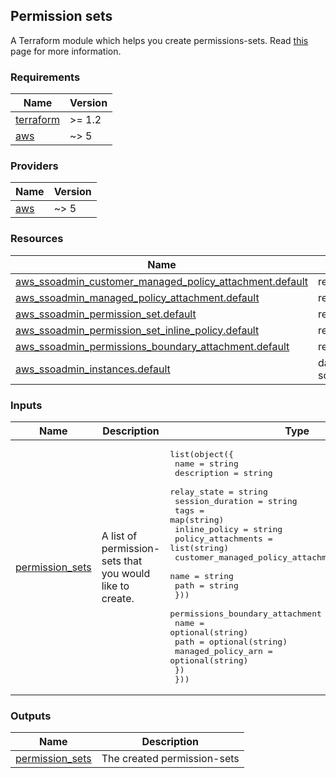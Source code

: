 ## Permission sets
A Terraform module which helps you create permissions-sets. Read [this](https://docs.aws.amazon.com/singlesignon/latest/userguide/permissionsetsconcept.html) page for more information.

### Requirements

| Name | Version |
|------|---------|
| <a name="requirement_terraform"></a> [terraform](#requirement\_terraform) | >= 1.2 |
| <a name="requirement_aws"></a> [aws](#requirement\_aws) | ~> 5 |

### Providers

| Name | Version |
|------|---------|
| <a name="provider_aws"></a> [aws](#provider\_aws) | ~> 5 |

### Resources

| Name | Type |
|------|------|
| [aws_ssoadmin_customer_managed_policy_attachment.default](https://registry.terraform.io/providers/hashicorp/aws/latest/docs/resources/ssoadmin_customer_managed_policy_attachment) | resource |
| [aws_ssoadmin_managed_policy_attachment.default](https://registry.terraform.io/providers/hashicorp/aws/latest/docs/resources/ssoadmin_managed_policy_attachment) | resource |
| [aws_ssoadmin_permission_set.default](https://registry.terraform.io/providers/hashicorp/aws/latest/docs/resources/ssoadmin_permission_set) | resource |
| [aws_ssoadmin_permission_set_inline_policy.default](https://registry.terraform.io/providers/hashicorp/aws/latest/docs/resources/ssoadmin_permission_set_inline_policy) | resource |
| [aws_ssoadmin_permissions_boundary_attachment.default](https://registry.terraform.io/providers/hashicorp/aws/latest/docs/resources/ssoadmin_permissions_boundary_attachment) | resource |
| [aws_ssoadmin_instances.default](https://registry.terraform.io/providers/hashicorp/aws/latest/docs/data-sources/ssoadmin_instances) | data source |

### Inputs

| Name | Description | Type | Default | Required |
|------|-------------|------|---------|:--------:|
| <a name="input_permission_sets"></a> [permission\_sets](#input\_permission\_sets) | A list of permission-sets that you would like to create. | <pre>list(object({<br>    name               = string<br>    description        = string<br>    relay_state        = string<br>    session_duration   = string<br>    tags               = map(string)<br>    inline_policy      = string<br>    policy_attachments = list(string)<br>    customer_managed_policy_attachments = list(object({<br>      name = string<br>      path = string<br>    }))<br>    permissions_boundary_attachment = object({<br>      name               = optional(string)<br>      path               = optional(string)<br>      managed_policy_arn = optional(string)<br>    })<br>  }))</pre> | n/a | yes |

### Outputs

| Name | Description |
|------|-------------|
| <a name="output_permission_sets"></a> [permission\_sets](#output\_permission\_sets) | The created permission-sets |
